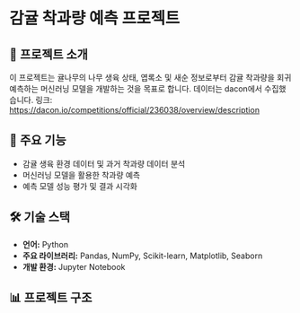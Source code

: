 # 감귤 착과량 예측 프로젝트

## 🍊 프로젝트 소개
이 프로젝트는 귤나무의 나무 생육 상태, 엽록소 및 새순 정보로부터 감귤 착과량을 회귀 예측하는 머신러닝 모델을 개발하는 것을 목표로 합니다.
데이터는 dacon에서 수집했습니다. 
링크: https://dacon.io/competitions/official/236038/overview/description

## 🚀 주요 기능
- 감귤 생육 환경 데이터 및 과거 착과량 데이터 분석
- 머신러닝 모델을 활용한 착과량 예측
- 예측 모델 성능 평가 및 결과 시각화

## 🛠️ 기술 스택
- **언어:** Python
- **주요 라이브러리:** Pandas, NumPy, Scikit-learn, Matplotlib, Seaborn
- **개발 환경:** Jupyter Notebook

## 📊 프로젝트 구조
